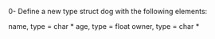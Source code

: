 0-	Define a new type struct dog with the following elements:

name, type = char *
age, type = float
owner, type = char *
